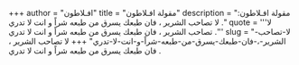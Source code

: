 +++
author = "افـلاطون"
title = "مقولة افـلاطون"
description = "مقولة افـلاطون: لا تصاحب الشرير ، فان طبعك يسرق من طبعه شراً و انت لا تدري ."
quote = '''لا تصاحب الشرير ، فان طبعك يسرق من طبعه شراً و انت لا تدري .'''
slug = "لا-تصاحب-الشرير-،-فان-طبعك-يسرق-من-طبعه-شراً-و-انت-لا-تدري"
+++
لا تصاحب الشرير ، فان طبعك يسرق من طبعه شراً و انت لا تدري .
